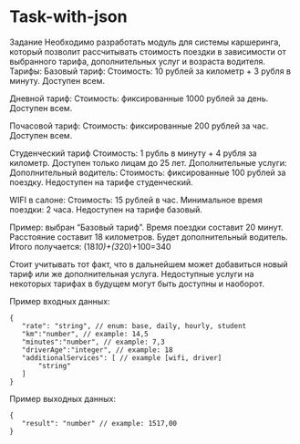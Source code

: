# Task-with-json

Задание
Необходимо разработать модуль для системы каршеринга, который позволит рассчитывать стоимость поездки в зависимости от выбранного тарифа, дополнительных услуг и возраста водителя.
Тарифы:
Базовый тариф:
Стоимость: 10 рублей за километр + 3 рубля в минуту.
Доступен всем.

Дневной тариф:
Стоимость: фиксированные 1000 рублей за день.
Доступен всем.

Почасовой тариф:
Стоимость: фиксированные 200 рублей за час.
Доступен всем.

Студенческий тариф
Стоимость: 1 рубль в минуту + 4 рубля за километр.
Доступен только лицам до 25 лет.
Дополнительные услуги:
Дополнительный водитель:
Стоимость: фиксированные 100 рублей за поездку.
Недоступен на тарифе студенческий.

WIFI в салоне:
Стоимость: 15 рублей в час.
Минимальное время поездки: 2 часа.
Недоступен на тарифе базовый.

  Пример: выбран “Базовый тариф”. Время поездки составит 20 минут. Расстояние составит 18 километров. Будет дополнительный водитель. Итого получается: (18*10)+(3*20)+100=340

Стоит учитывать тот факт, что в дальнейшем может добавиться новый тариф или же дополнительная услуга. Недоступные услуги на некоторых тарифах в будущем могут быть доступны и наоборот.

  Пример входных данных:


    {
       "rate": "string", // enum: base, daily, hourly, student
       "km":"number", // example: 14,5
       "minutes":"number", // example: 7,3
       "driverAge":"integer", // example: 18
       "additionalServices": [ // example [wifi, driver]
           "string"
       ]
    }


  Пример выходных данных:

    {
       "result": "number" // example: 1517,00
    }



